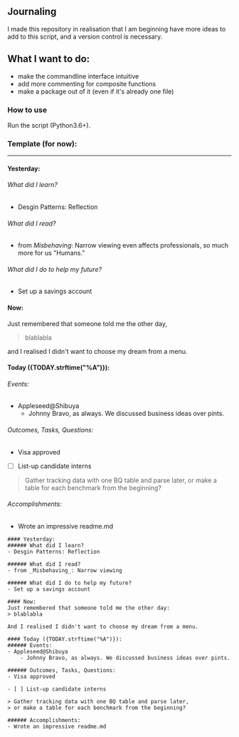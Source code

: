 ## Journaling
I made this repository in realisation that I am beginning have more ideas
to add to this script, and a version control is necessary.

## What I want to do:
- make the commandline interface intuitive
- add more commenting for composite functions
- make a package out of it (even if it's already one file)

### How to use
Run the script (Python3.6+).

### Template (for now):
---
#### Yesterday:
###### What did I learn?
- Desgin Patterns: Reflection

###### What did I read?
- from _Misbehaving_: Narrow viewing even affects professionals,
so much more for us "Humans."

###### What did I do to help my future?
- Set up a savings account

#### Now:
Just remembered that someone told me the other day,
> blablabla

and I realised I didn't want to choose my dream from a menu.

#### Today ({TODAY.strftime("%A")}):
###### Events:
- Appleseed@Shibuya
    - Johnny Bravo, as always. We discussed business ideas over pints.

###### Outcomes, Tasks, Questions:
- Visa approved

- [ ] List-up candidate interns

> Gather tracking data with one BQ table and parse later,
> or make a table for each benchmark from the beginning?

###### Accomplishments:
- Wrote an impressive readme.md
```
#### Yesterday:
###### What did I learn?
- Desgin Patterns: Reflection

###### What did I read?
- from _Misbehaving_: Narrow viewing

###### What did I do to help my future?
- Set up a savings account

#### Now:
Just remembered that someone told me the other day:
> blablabla

And I realised I didn't want to choose my dream from a menu.

#### Today ({TODAY.strftime("%A")}):
###### Events:
- Appleseed@Shibuya
    - Johnny Bravo, as always. We discussed business ideas over pints.

###### Outcomes, Tasks, Questions:
- Visa approved

- [ ] List-up candidate interns

> Gather tracking data with one BQ table and parse later,
> or make a table for each benchmark from the beginning?

###### Accomplishments:
- Wrote an impressive readme.md
```
